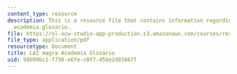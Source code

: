 ```yaml
---
content_type: resource
description: This is a resource file that contains information regarding LAI magra
  academia glosario.
file: https://ol-ocw-studio-app-production.s3.amazonaws.com/courses/res-16-001-lean-enterprise-en-espanol-january-iap-2012/98b99bc1f738e6fec0f745be2d03667f_MITRES_16_001IAP12_Glosa.pdf
file_type: application/pdf
resourcetype: Document
title: LAI magra Academia Glosario
uid: 98b99bc1-f738-e6fe-c0f7-45be2d03667f
---
```

